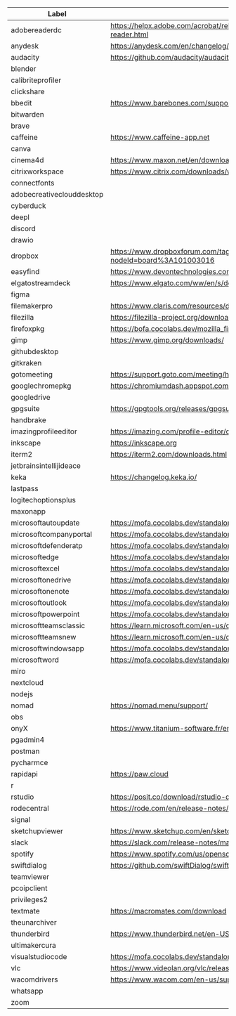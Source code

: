 |Label|URL|
|---|---|
|adobereaderdc|https://helpx.adobe.com/acrobat/release-note/release-notes-acrobat-reader.html|
|anydesk|https://anydesk.com/en/changelog/mac-os|
|audacity|https://github.com/audacity/audacity/releases|
|blender||
|calibriteprofiler||
|clickshare||
|bbedit|https://www.barebones.com/support/bbedit/updates.html|
|bitwarden||
|brave||
|caffeine|https://www.caffeine-app.net|
|canva||
|cinema4d|https://www.maxon.net/en/downloads|
|citrixworkspace|https://www.citrix.com/downloads/workspace-app/|
|connectfonts||
|adobecreativeclouddesktop||
|cyberduck||
|deepl||
|discord||
|drawio||
|dropbox|https://www.dropboxforum.com/tag/Stable%20build?nodeId=board%3A101003016|
|easyfind|https://www.devontechnologies.com/apps/freeware|
|elgatostreamdeck|https://www.elgato.com/ww/en/s/downloads|
|figma||
|filemakerpro|https://www.claris.com/resources/downloads/|
|filezilla|https://filezilla-project.org/download.php?show_all=1|
|firefoxpkg|https://bofa.cocolabs.dev/mozilla_firefox/latest_versions.html|
|gimp|https://www.gimp.org/downloads/|
|githubdesktop||
|gitkraken||
|gotomeeting|https://support.goto.com/meeting/help/whats-new-in-goto-meeting|
|googlechromepkg|https://chromiumdash.appspot.com/releases?platform=Mac|
|googledrive||
|gpgsuite|https://gpgtools.org/releases/gpgsuite/2023.3/release-notes.html|
|handbrake||
|imazingprofileeditor|https://imazing.com/profile-editor/download|
|inkscape|https://inkscape.org|
|iterm2|https://iterm2.com/downloads.html|
|jetbrainsintellijideace||
|keka|https://changelog.keka.io/|
|lastpass||
|logitechoptionsplus||
|maxonapp||
|microsoftautoupdate|https://mofa.cocolabs.dev/standalone_apps/standalone_current_version_en.html|
|microsoftcompanyportal|https://mofa.cocolabs.dev/standalone_apps/standalone_current_version_en.html|
|microsoftdefenderatp|https://mofa.cocolabs.dev/standalone_apps/standalone_current_version_en.html|
|microsoftedge|https://mofa.cocolabs.dev/standalone_apps/standalone_current_version_en.html|
|microsoftexcel|https://mofa.cocolabs.dev/standalone_apps/standalone_current_version_en.html|
|microsoftonedrive|https://mofa.cocolabs.dev/standalone_apps/standalone_current_version_en.html|
|microsoftonenote|https://mofa.cocolabs.dev/standalone_apps/standalone_current_version_en.html|
|microsoftoutlook|https://mofa.cocolabs.dev/standalone_apps/standalone_current_version_en.html|
|microsoftpowerpoint|https://mofa.cocolabs.dev/standalone_apps/standalone_current_version_en.html|
|microsoftteamsclassic|https://learn.microsoft.com/en-us/officeupdates/teams-app-versioning|
|microsoftteamsnew|https://learn.microsoft.com/en-us/officeupdates/teams-app-versioning|
|microsoftwindowsapp|https://mofa.cocolabs.dev/standalone_apps/standalone_current_version_en.html|
|microsoftword|https://mofa.cocolabs.dev/standalone_apps/standalone_current_version_en.html|
|miro||
|nextcloud||
|nodejs||
|nomad|https://nomad.menu/support/|
|obs||
|onyX|https://www.titanium-software.fr/en/onyx.html|
|pgadmin4||
|postman||
|pycharmce||
|rapidapi|https://paw.cloud|
|r||
|rstudio|https://posit.co/download/rstudio-desktop/|
|rodecentral|https://rode.com/en/release-notes/rode-central|
|signal||
|sketchupviewer|https://www.sketchup.com/en/sketchup-viewer/downloads|
|slack|https://slack.com/release-notes/mac|
|spotify|https://www.spotify.com/us/opensource/|
|swiftdialog|https://github.com/swiftDialog/swiftDialog/releases|
|teamviewer||
|pcoipclient||
|privileges2||
|textmate|https://macromates.com/download|
|theunarchiver||
|thunderbird|https://www.thunderbird.net/en-US/thunderbird/releases/|
|ultimakercura||
|visualstudiocode|https://mofa.cocolabs.dev/standalone_apps/standalone_current_version_en.html|
|vlc|https://www.videolan.org/vlc/releases/|
|wacomdrivers|https://www.wacom.com/en-us/support/product-support/drivers|
|whatsapp||
|zoom||
